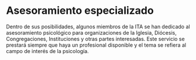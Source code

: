 # Asesoramiento especializado

Dentro de sus posibilidades, algunos miembros de la ITA se han dedicado al
asesoramiento psicológico para organizaciones de la Iglesia, Diócesis,
Congregaciones, Instituciones y otras partes interesadas. Este servicio se
prestará siempre que haya un profesional disponible y el tema se refiera al
campo de interés de la psicología.

